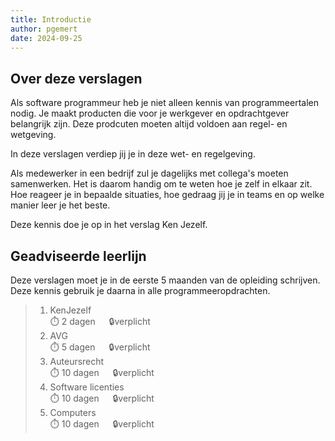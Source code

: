```yaml
---
title: Introductie
author: pgemert
date: 2024-09-25
---
```


## Over deze verslagen
Als software programmeur heb je niet alleen kennis van programmeertalen nodig. 
Je maakt producten die voor je werkgever en opdrachtgever belangrijk zijn.
Deze prodcuten moeten altijd voldoen aan regel- en wetgeving.

In deze verslagen verdiep jij je in deze wet- en regelgeving.

Als medewerker in een bedrijf zul je dagelijks met collega's moeten samenwerken. 
Het is daarom handig om te weten hoe je zelf in elkaar zit. 
Hoe reageer je in bepaalde situaties, hoe gedraag jij je in teams en op welke manier leer je het beste.

Deze kennis doe je op in het verslag Ken Jezelf.


## Geadviseerde leerlijn 
Deze verslagen moet je in de eerste 5 maanden van de opleiding schrijven.
Deze kennis gebruik je daarna in alle programmeeropdrachten.

>   1.  KenJezelf<br>
>       ⏱️ 2 dagen &emsp;  🔒verplicht<br>
>   2.  AVG<br>
>       ⏱️ 5 dagen &emsp;  🔒verplicht<br>
>   3.  Auteursrecht<br>
>       ⏱️ 10 dagen &emsp;  🔒verplicht<br>
>   4.  Software licenties<br>
>       ⏱️ 10 dagen &emsp;  🔒verplicht<br>
>   5.  Computers<br>
>       ⏱️ 10 dagen &emsp;  🔒verplicht<br>

